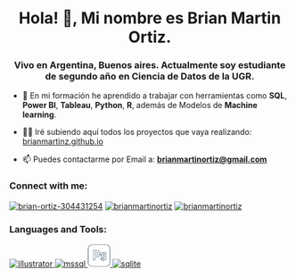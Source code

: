 <h1 align="center">Hola! 👋, Mi nombre es Brian Martin Ortiz.</h1>
<h3 align="center">Vivo en Argentina, Buenos aires. Actualmente soy estudiante de segundo año en Ciencia de Datos de la UGR.</h3>

- 🌱 En mi formación he aprendido a trabajar con herramientas como **SQL**, **Power BI**, **Tableau**, **Python**, **R**, además de Modelos de **Machine learning**. 

- 👨‍💻 Iré subiendo aquí todos los proyectos que vaya realizando: [brianmartinz.github.io](https://brianmartinz.github.io/)

- 📫 Puedes contactarme por Email a: **brianmartinortiz@gmail.com**

<h3 align="left">Connect with me:</h3>
<p align="left">
<a href="https://www.linkedin.com/in/brianmartinortiz/" target="blank"><img align="center" src="https://raw.githubusercontent.com/rahuldkjain/github-profile-readme-generator/master/src/images/icons/Social/linked-in-alt.svg" alt="brian-ortiz-304431254" height="30" width="40" /></a>
<a href="https://kaggle.com/brianmartinortiz" target="blank"><img align="center" src="https://raw.githubusercontent.com/rahuldkjain/github-profile-readme-generator/master/src/images/icons/Social/kaggle.svg" alt="brianmartinortiz" height="30" width="40" /></a>
<a href="https://www.behance.net/brianmartinortiz" target="blank"><img align="center" src="https://raw.githubusercontent.com/rahuldkjain/github-profile-readme-generator/master/src/images/icons/Social/behance.svg" alt="brianmartinortiz" height="30" width="40" /></a>
</p>

<h3 align="left">Languages and Tools:</h3>
<p align="left"> <a href="https://www.adobe.com/in/products/illustrator.html" target="_blank" rel="noreferrer"> <img src="https://www.vectorlogo.zone/logos/adobe_illustrator/adobe_illustrator-icon.svg" alt="illustrator" width="40" height="40"/> </a> <a href="https://www.microsoft.com/en-us/sql-server" target="_blank" rel="noreferrer"> <img src="https://www.svgrepo.com/show/303229/microsoft-sql-server-logo.svg" alt="mssql" width="40" height="40"/> </a> <a href="https://www.photoshop.com/en" target="_blank" rel="noreferrer"> <img src="https://raw.githubusercontent.com/devicons/devicon/master/icons/photoshop/photoshop-line.svg" alt="photoshop" width="40" height="40"/> </a> <a href="https://www.sqlite.org/" target="_blank" rel="noreferrer"> <img src="https://www.vectorlogo.zone/logos/sqlite/sqlite-icon.svg" alt="sqlite" width="40" height="40"/> </a> </p>


